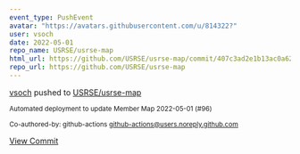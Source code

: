 ```yaml
---
event_type: PushEvent
avatar: "https://avatars.githubusercontent.com/u/814322?"
user: vsoch
date: 2022-05-01
repo_name: USRSE/usrse-map
html_url: https://github.com/USRSE/usrse-map/commit/407c3ad2e1b13ac0a62042f3c30101c974ace9e4
repo_url: https://github.com/USRSE/usrse-map
---
```


<a href='https://github.com/vsoch' target='_blank'>vsoch</a> pushed to <a href='https://github.com/USRSE/usrse-map' target='_blank'>USRSE/usrse-map</a>

<small>Automated deployment to update Member Map 2022-05-01 (#96)

Co-authored-by: github-actions <github-actions@users.noreply.github.com></small>

<a href='https://github.com/USRSE/usrse-map/commit/407c3ad2e1b13ac0a62042f3c30101c974ace9e4' target='_blank'>View Commit</a>